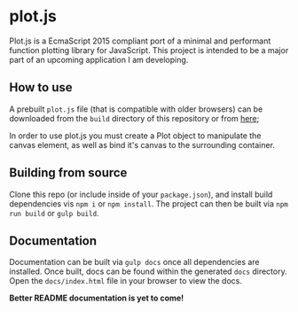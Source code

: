 # plot.js

Plot.js is a EcmaScript 2015 compliant port of a minimal and performant function plotting library for JavaScript.
This project is intended to be a major part of an upcoming application I am developing.

## How to use
A prebuilt `plot.js` file (that is compatible with older browsers) can be downloaded from the `build` directory of this
repository or from [here]();

In order to use plot.js you must create a Plot object to manipulate the canvas element, as well as bind it's canvas to
the surrounding container.

## Building from source
Clone this repo (or include inside of your `package.json`), and install build dependencies vis `npm i` or `npm install`.
The project can then be built via `npm run build` or  `gulp build`.

## Documentation
Documentation can be built via `gulp docs` once all dependencies are installed. Once built, docs can be found within the
generated `docs` directory. Open the `docs/index.html` file in your browser to view the docs.

**Better README documentation is yet to come!** 
